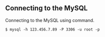 <!--
@category mysql
@keywords connect, command
-->
## Connecting to the MySQL

Connecting to the MySQL using command.

```console
$ mysql -h 123.456.7.89 -P 3306 -u root -p
```

